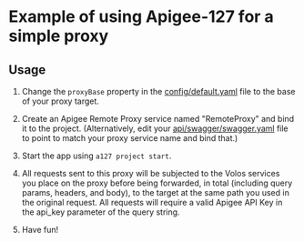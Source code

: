 Example of using Apigee-127 for a simple proxy
===============================================

Usage
-----

1. Change the `proxyBase` property in the [config/default.yaml]() file to the base of your proxy target.

2. Create an Apigee Remote Proxy service named "RemoteProxy" and bind it to the project. (Alternatively, edit your
[api/swagger/swagger.yaml]() file to point to match your proxy service name and bind that.)

2. Start the app using `a127 project start`.

3. All requests sent to this proxy will be subjected to the Volos services you place on the proxy before being
forwarded, in total (including query params, headers, and body), to the target at the same path you used in the
original request. All requests will require a valid Apigee API Key in the api_key parameter of the query string.

4. Have fun!
